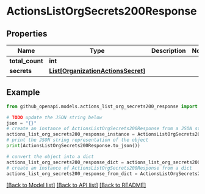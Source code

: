# ActionsListOrgSecrets200Response


## Properties

Name | Type | Description | Notes
------------ | ------------- | ------------- | -------------
**total_count** | **int** |  | 
**secrets** | [**List[OrganizationActionsSecret]**](OrganizationActionsSecret.md) |  | 

## Example

```python
from github_openapi.models.actions_list_org_secrets200_response import ActionsListOrgSecrets200Response

# TODO update the JSON string below
json = "{}"
# create an instance of ActionsListOrgSecrets200Response from a JSON string
actions_list_org_secrets200_response_instance = ActionsListOrgSecrets200Response.from_json(json)
# print the JSON string representation of the object
print(ActionsListOrgSecrets200Response.to_json())

# convert the object into a dict
actions_list_org_secrets200_response_dict = actions_list_org_secrets200_response_instance.to_dict()
# create an instance of ActionsListOrgSecrets200Response from a dict
actions_list_org_secrets200_response_from_dict = ActionsListOrgSecrets200Response.from_dict(actions_list_org_secrets200_response_dict)
```
[[Back to Model list]](../README.md#documentation-for-models) [[Back to API list]](../README.md#documentation-for-api-endpoints) [[Back to README]](../README.md)


